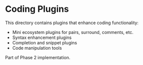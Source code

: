 # Coding Plugins

This directory contains plugins that enhance coding functionality:

- Mini ecosystem plugins for pairs, surround, comments, etc.
- Syntax enhancement plugins
- Completion and snippet plugins
- Code manipulation tools

Part of Phase 2 implementation.